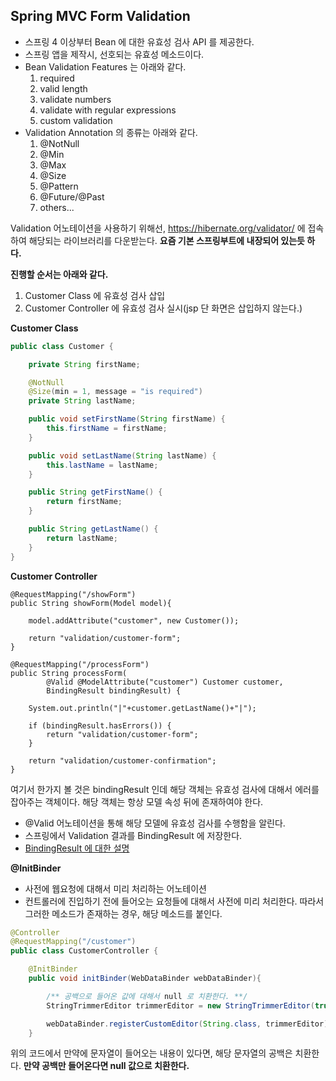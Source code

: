 
## Spring MVC Form Validation

* 스프링 4 이상부터 Bean 에 대한 유효성 검사 API  를 제공한다.
* 스프링 앱을 제작시, 선호되는 유효성 메소드이다.
* Bean Validation Features 는 아래와 같다.
    1. required
    2. valid length
    3. validate numbers
    4. validate with regular expressions
    5. custom validation
* Validation Annotation 의 종류는 아래와 같다.
    1. @NotNull
    2. @Min
    3. @Max
    4. @Size
    5. @Pattern
    6. @Future/@Past
    7. others...

Validation 어노테이션을 사용하기 위해선, https://hibernate.org/validator/ 에 접속하여 해당되는 라이브러리를 다운받는다. __요즘 기본 스프링부트에 내장되어 있는듯 하다.__   

__진행할 순서는 아래와 같다.__  
1. Customer Class 에 유효성 검사 삽입
2. Customer Controller 에 유효성 검사 실시(jsp 단 화면은 삽입하지 않는다.)

__Customer Class__
```java
public class Customer {

    private String firstName;

    @NotNull
    @Size(min = 1, message = "is required")
    private String lastName;

    public void setFirstName(String firstName) {
        this.firstName = firstName;
    }

    public void setLastName(String lastName) {
        this.lastName = lastName;
    }

    public String getFirstName() {
        return firstName;
    }

    public String getLastName() {
        return lastName;
    }
}
```

__Customer Controller__
```
@RequestMapping("/showForm")
public String showForm(Model model){

    model.addAttribute("customer", new Customer());

    return "validation/customer-form";
}

@RequestMapping("/processForm")
public String processForm(
        @Valid @ModelAttribute("customer") Customer customer,
        BindingResult bindingResult) {

    System.out.println("|"+customer.getLastName()+"|");

    if (bindingResult.hasErrors()) {
        return "validation/customer-form";
    }

    return "validation/customer-confirmation";
}
```

여기서 한가지 볼 것은 bindingResult 인데 해당 객체는 유효성 검사에 대해서 에러를 잡아주는 객체이다. 해당 객체는 항상 모델 속성 뒤에 존재하여야 한다.   

* @Valid 어노테이션을 통해 해당 모델에 유효성 검사를 수행함을 알린다.
* 스프링에서 Validation 결과를 BindingResult 에 저장한다.
* [BindingResult 에 대한 설명](https://docs.spring.io/spring/docs/current/spring-framework-reference/web.html#mvc-ann-methods)


__@InitBinder__   
* 사전에 웹요청에 대해서 미리 처리하는 어노테이션
* 컨트롤러에 진입하기 전에 들어오는 요청들에 대해서 사전에 미리 처리한다. 따라서 그러한 메소드가 존재하는 경우, 해당 메소드를 붙인다.

```java
@Controller
@RequestMapping("/customer")
public class CustomerController {

    @InitBinder
    public void initBinder(WebDataBinder webDataBinder){

        /** 공백으로 들어온 값에 대해서 null 로 치환한다. **/
        StringTrimmerEditor trimmerEditor = new StringTrimmerEditor(true);

        webDataBinder.registerCustomEditor(String.class, trimmerEditor);
    }

```

위의 코드에서 만약에 문자열이 들어오는 내용이 있다면, 해당 문자열의 공백은 치환한다. __만약 공백만 들어온다면 null 값으로 치환한다.__
